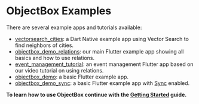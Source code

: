 ObjectBox Examples
==========================

There are several example apps and tutorials available:

* [vectorsearch_cities](dart-native/vectorsearch_cities): a Dart Native example app using Vector
  Search to find neighbors of cities.
* [objectbox_demo_relations](flutter/objectbox_demo_relations): our main Flutter example app showing 
  all basics and how to use relations.
* [event_management_tutorial](flutter/event_management_tutorial): an event management Flutter app 
  based on our video tutorial on using relations.
* [objectbox_demo](flutter/objectbox_demo): a basic Flutter example app.
* [objectbox_demo_sync](flutter/objectbox_demo_sync): a basic Flutter example app with 
  [Sync](https://objectbox.io/sync/) enabled.

**To learn how to use ObjectBox continue with the [Getting Started](https://docs.objectbox.io/getting-started) guide.**
